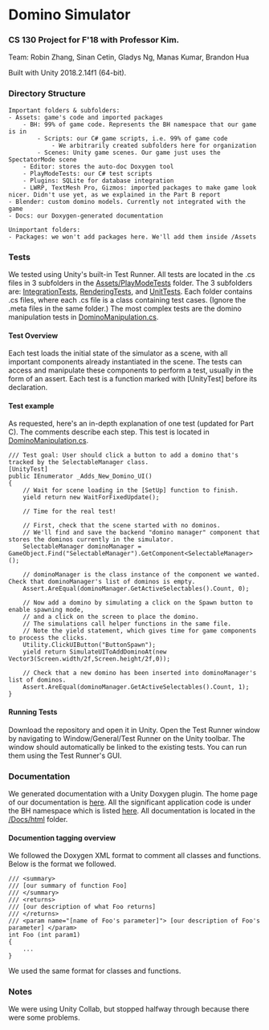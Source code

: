 # Domino Simulator

### CS 130 Project for F'18 with Professor Kim.

Team: Robin Zhang, Sinan Cetin, Gladys Ng, Manas Kumar, Brandon Hua

Built with Unity 2018.2.14f1 (64-bit).

### Directory Structure
```
Important folders & subfolders:
- Assets: game's code and imported packages
    - BH: 99% of game code. Represents the BH namespace that our game is in
        - Scripts: our C# game scripts, i.e. 99% of game code
            - We arbitrarily created subfolders here for organization
        - Scenes: Unity game scenes. Our game just uses the SpectatorMode scene
    - Editor: stores the auto-doc Doxygen tool
    - PlayModeTests: our C# test scripts
    - Plugins: SQLite for database integration
    - LWRP, TextMesh Pro, Gizmos: imported packages to make game look nicer. Didn't use yet, as we explained in the Part B report
- Blender: custom domino models. Currently not integrated with the game
- Docs: our Doxygen-generated documentation

Unimportant folders:
- Packages: we won't add packages here. We'll add them inside /Assets
```

### Tests
We tested using Unity's built-in Test Runner. All tests are located in the .cs files in 3 subfolders in the [Assets/PlayModeTests](Assets/PlayModeTests) folder. The 3 subfolders are: [IntegrationTests](Assets/PlayModeTests/IntegrationTests), [RenderingTests](Assets/PlayModeTests/RenderingTests), and [UnitTests](Assets/PlayModeTests/UnitTests). Each folder contains .cs files, where each .cs file is a class containing test cases. (Ignore the .meta files in the same folder.) The most complex tests are the domino manipulation tests in [DominoManipulation.cs](Assets/PlayModeTests/IntegrationTests/DominoManipulation.cs).

#### Test Overview
Each test loads the initial state of the simulator as a scene, with all important components already instantiated in the scene. The tests can access and manipulate these components to perform a test, usually in the form of an assert. Each test is a function marked with [UnityTest] before its declaration.

#### Test example
As requested, here's an in-depth explanation of one test (updated for Part C). The comments describe each step. This test is located in [DominoManipulation.cs](Assets/PlayModeTests/IntegrationTests/DominoManipulation.cs).
```
/// Test goal: User should click a button to add a domino that's tracked by the SelectableManager class.
[UnityTest]
public IEnumerator _Adds_New_Domino_UI()
{
    // Wait for scene loading in the [SetUp] function to finish.
    yield return new WaitForFixedUpdate();

    // Time for the real test! 
    
    // First, check that the scene started with no dominos.
    // We'll find and save the backend "domino manager" component that stores the dominos currently in the simulator.
    SelectableManager dominoManager = GameObject.Find("SelectableManager").GetComponent<SelectableManager>();

    // dominoManager is the class instance of the component we wanted. Check that dominoManager's list of dominos is empty.
    Assert.AreEqual(dominoManager.GetActiveSelectables().Count, 0);

    // Now add a domino by simulating a click on the Spawn button to enable spawning mode,
    // and a click on the screen to place the domino.
    // The simulations call helper functions in the same file.
    // Note the yield statement, which gives time for game components to process the clicks.
    Utility.ClickUIButton("ButtonSpawn");
    yield return SimulateUIToAddDominoAt(new Vector3(Screen.width/2f,Screen.height/2f,0));

    // Check that a new domino has been inserted into dominoManager's list of dominos.
    Assert.AreEqual(dominoManager.GetActiveSelectables().Count, 1);
}
```

#### Running Tests
Download the repository and open it in Unity. Open the Test Runner window by navigating to Window/General/Test Runner on the Unity toolbar. The window should automatically be linked to the existing tests. You can run them using the Test Runner's GUI.

### Documentation
We generated documentation with a Unity Doxygen plugin. The home page of our documentation is [here](Docs/html/annotated.html). All the significant application code is under the BH namespace which is listed [here](Docs/html/namespace_b_h.html). All documentation is located in the [/Docs/html](Docs/html) folder.

#### Documention tagging overview
We followed the Doxygen XML format to comment all classes and functions. Below is the format we followed.
```
/// <summary>
/// [our summary of function Foo]
/// </summary>
/// <returns>
/// [our description of what Foo returns]
/// </returns>
/// <param name="[name of Foo's parameter]"> [our description of Foo's parameter] </param>
int Foo (int param1)
{
    ...
}
```
We used the same format for classes and functions.

### Notes
We were using Unity Collab, but stopped halfway through because there were some problems.
